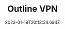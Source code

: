 ---
title: Outline VPN
# Before you add, verify that the language is supported. Use ISO 639-1 code only without country code. ms instead of ms_MY. If the source language is English, do not add to the list.
languages:
  - en
  - fil
  - id
  - my
  - th
  - km
website: https://getoutline.org/
cover: /files/outline.jpg
tags:
  - Self-hosting
  - Circumvention and Anonymity
categories:
  - Digital Security Tools
  - Virtual Private Network
credits: Text by Khairil Zhafri/EngageMedia.
date: 2023-01-19T20:13:34.694Z
---